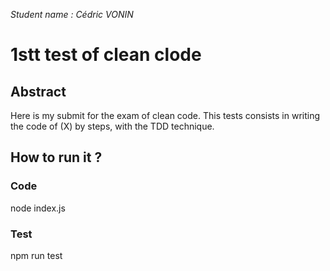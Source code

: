 <i> Student name : Cédric VONIN</i>

<h1> 1stt test of clean clode</h1>

<h2>Abstract</h2>
Here is my submit for the exam of clean code. This tests
consists in writing the code of (X) by steps, with the TDD
technique.

<h2>How to run it ?</h2>
<h3>Code</h3>
node index.js

<h3>Test</h3>
npm run test


